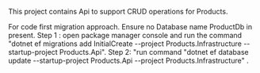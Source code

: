 This project contains Api to support CRUD operations for Products.

For code first migration approach.
Ensure no Database name ProductDb in present. 
Step 1 : open package manager console and run the command 
	 "dotnet ef migrations add InitialCreate --project Products.Infrastructure --startup-project Products.Api".
Step 2: 
  "run command "dotnet ef database update --startup-project Products.Api --project Products.Infrastructure" .

  

